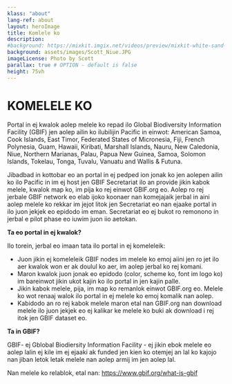 ```yaml
---
klass: "about"
lang-ref: about
layout: heroImage
title: Komlele ko
description:
#background: https://mixkit.imgix.net/videos/preview/mixkit-white-sand-beach-and-palm-trees-1564-0.jpg?w=1200&h=630&fit=crop
background: assets/images/Scott_Niue.JPG
imageLicense: Photo by Scott
parallax: true # OPTION - default is false
height: 75vh
---
```

# KOMELELE KO

Portal in ej kwalok aolep melele ko repad ilo Global Biodiversity Information Facility (GBIF) jen aolep ailin ko ilubilijin Pacific in einwot: American Samoa, Cook Islands, East Timor, Federated States of Micronesia, Fiji, French Polynesia, Guam, Hawaii, Kiribati, Marshall Islands, Nauru, New Caledonia, Niue, Northern Marianas, Palau, Papua New Guinea, Samoa, Solomon Islands, Tokelau, Tonga, Tuvalu, Vanuatu and Wallis & Futuna.

Jibadbad in kottobar eo an portal in ej pedped ion jonak ko jen aolepen ailin ko ilo Pacific in im ej host jen GBIF Secretariat ilo an provide jikin kabok melele, kwalok map ko, im pija ko rej einwot GBIF.org eo. Aolep ro rej jerbale GBIF network eo elab ijoko koonaer nan komejajaik jerbal in aini aolep melele ko rekkar im jejot litok jen Secretariat eo nan ejaake portal in ilo juon jekjek eo epidodo im eman. Secretariat eo ej bukot ro remonono in jerbal e pilot phase eo iuwim juon iio aetokan.

**Ta eo portal in ej kwalok?**

Ilo torein, jerbal eo imaan tata ilo portal in ej komeleleik: 

- Juon jikin ej komeleleik GBIF nodes im melele ko emoj aiini jen ro jet ilo aer kwalok won er ak doulul ko aer, im aolep jerbal ko rej komani.
- Maron kwalok juon jonak eo epidodo (color, scheme ko, font im logo ko) im bareinwot jikin ukot kajin ko ilo portal in jen kajin palle.
- Jikin kabok melele, pija, im map ko remanlok einwot GBIF.org eo. Melele ko wot renaaj walok ilo portal in ej melele ko emoj komalik nan aolep. 
- Kabidodo an ro rej kabok melele maron etal nan GBIF.org nan download melele ilo juon jekjek eo ej kalikar ke melele ko buki ak download i rej itok jen GBIF dataset eo. 

**Ta in GBIF?**

GBIF- ej Gblobal Biodiersity Information Facility - ej jikin ebok melele eo aolep lalin ej kile im ej ejaaki ak funded jen kien ko otemjej an lal ko kajojo nan jiban letok letak melele nan aolep armij im jen aolep lal.

Nan melele ko relablok, etal nan:  https://www.gbif.org/what-is-gbif
